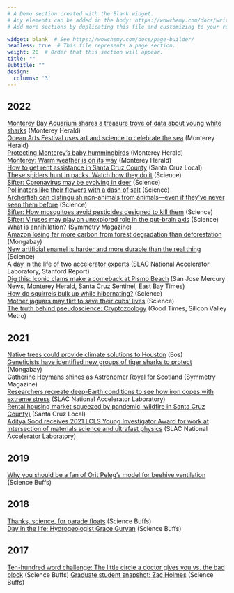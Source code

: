 ```yaml
---
# A Demo section created with the Blank widget.
# Any elements can be added in the body: https://wowchemy.com/docs/writing-markdown-latex/
# Add more sections by duplicating this file and customizing to your requirements.

widget: blank  # See https://wowchemy.com/docs/page-builder/
headless: true  # This file represents a page section.
weight: 20  # Order that this section will appear.
title: ""
subtitle: ""
design:
  columns: '3'
---
```


## 2022
[Monterey Bay Aquarium shares a treasure trove of data about young white sharks](https://www.montereyherald.com/2022/04/25/monterey-bay-aquarium-shares-a-treasure-trove-of-data-about-young-white-sharks/) (Monterey Herald) \
[Ocean Arts Festival uses art and science to celebrate the sea](https://www.montereyherald.com/2022/04/08/ocean-arts-festival-uses-art-and-science-to-celebrate-the-sea/) (Monterey Herald) \
[Protecting Monterey’s baby hummingbirds](https://www.montereyherald.com/2022/04/05/protecting-montereys-baby-hummingbirds/) (Monterey Herald) \
[Monterey: Warm weather is on its way](https://www.montereyherald.com/2022/04/04/monterey-warm-weather-is-on-its-way/) (Monterey Herald) \
[How to get rent assistance in Santa Cruz County](https://santacruzlocal.org/rent-help/) (Santa Cruz Local) \
[These spiders hunt in packs. Watch how they do it](https://www.science.org/content/article/these-spiders-hunt-packs-watch-how-they-do-it) (Science) \
[Sifter: Coronavirus may be evolving in deer](https://www.science.org/content/article/coronavirus-may-be-evolving-deer) (Science) \
[Pollinators like their flowers with a dash of salt](https://www.science.org/content/article/pollinators-their-flowers-dash-salt) (Science) \
[Archerfish can distinguish non-animals from animals—even if they’ve never seen them before](https://www.science.org/content/article/archerfish-can-distinguish-animals-nonanimals-even-if-they-ve-never-seen-them) (Science) \
[Sifter: How mosquitoes avoid pesticides designed to kill them](https://www.science.org/content/article/how-mosquitoes-avoid-pesticides-designed-kill-them) (Science) \
[Sifter: Viruses may play an unexplored role in the gut-brain axis](https://www.science.org/content/article/viruses-may-play-unexplored-role-gut-brain-axis) (Science) \
[What is annihilation?](https://www.symmetrymagazine.org/article/what-is-annihilation) (Symmetry Magazine) \
[Amazon losing far more carbon from forest degradation than deforestation](https://news.mongabay.com/2022/02/amazon-losing-far-more-carbon-from-forest-degradation-than-deforestation-study/) (Mongabay) \
[New artificial enamel is harder and more durable than the real thing](https://www.science.org/content/article/new-artificial-enamel-harder-and-more-durable-real-thing) (Science) \
[A day in the life of two accelerator experts](https://www6.slac.stanford.edu/news/2022-02-02-day-life-two-accelerator-experts.aspx) (SLAC National Accelerator Laboratory, Stanford Report) \
[Dig this: Iconic clams make a comeback at Pismo Beach](https://graycenwheeler.com/uploads/20220204_SanJoseMerc_Clams.pdf) (San Jose Mercury News, Monterey Herald, Santa Cruz Sentinel, East Bay Times) \
[How do squirrels bulk up while hibernating?](https://www.science.org/content/article/how-do-squirrels-bulk-while-hibernating) (Science) \
[Mother jaguars may flirt to save their cubs’ lives](https://www.science.org/content/article/mother-jaguars-may-flirt-save-their-cubs-lives) (Science) \
[The truth behind pseudoscience: Cryptozoology](https://goodtimes.sc/cover-stories/pseudoscience/) (Good Times, Silicon Valley Metro)

## 2021
[Native trees could provide climate solutions to Houston](https://eos.org/articles/native-super-trees-could-provide-climate-solutions-to-houston) (Eos) \
[Geneticists have identified new groups of tiger sharks to protect](https://news.mongabay.com/2021/11/geneticists-have-identified-new-groups-of-tiger-sharks-to-protect/) (Mongabay) \
[Catherine Heymans shines as Astronomer Royal for Scotland](https://www.symmetrymagazine.org/article/catherine-heymans-shines-as-astronomer-royal-for-scotland) (Symmetry Magazine) \
[Researchers recreate deep-Earth conditions to see how iron copes with extreme stress](https://www6.slac.stanford.edu/news/2021-11-11-researchers-recreate-deep-earth-conditions-see-how-iron-copes-extreme-stress.aspx) (SLAC National Accelerator Laboratory) \
[Rental housing market squeezed by pandemic, wildfire in Santa Cruz County)](https://santacruzlocal.org/2021/10/22/rental-housing-market-squeezed-by-pandemic-wildfire-in-santa-cruz-county/) (Santa Cruz Local) \
[Aditya Sood receives 2021 LCLS Young Investigator Award for work at intersection of materials science and ultrafast physics](https://www6.slac.stanford.edu/news/2021-10-14-aditya-sood-receives-2021-lcls-young-investigator-award) (SLAC National Accelerator Laboratory)

## 2019
[Why you should be a fan of Orit Peleg’s model for beehive ventilation](https://sciencebuffs.org/2019/04/02/why-you-should-be-a-big-fan-of-orit-pelegs-model-for-beehive-ventilation/) (Science Buffs) 

## 2018
[Thanks, science, for parade floats](https://sciencebuffs.org/2018/11/21/thanksgiving-thanksscience-thanks-for-parade-floats/) (Science Buffs) \
[Day in the life: Hydrogeologist Grace Guryan](https://sciencebuffs.org/2018/07/02/day-in-the-life-grace-guryan/) (Science Buffs)

## 2017
[Ten-hundred word challenge: The little circle a doctor gives you vs. the bad block](https://sciencebuffs.org/2017/12/07/ten-hundred-word-challenge-part-6/) (Science Buffs)
[Graduate student snapshot: Zac Holmes](https://sciencebuffs.org/2017/11/21/graduate-student-snapshot-zac-holmes/) (Science Buffs)
